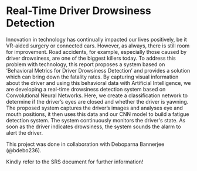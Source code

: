 # Real-Time Driver Drowsiness Detection

Innovation in technology has continually impacted our lives positively, be it VR-aided surgery or connected cars. However, as always, there is still room for improvement. 
Road accidents, for example, especially those caused by driver drowsiness, are one of the biggest killers today. To address this problem with technology, this report proposes a system based on ‘Behavioral Metrics for Driver Drowsiness Detection’ and provides a solution which can bring down the fatality rates. By capturing visual information about the driver and using this behavioral data with Artificial Intelligence, we are developing a real-time drowsiness detection system based on Convolutional Neural Networks. Here, we create a classification network to determine if the driver’s eyes are closed and whether the driver is yawning. The proposed system captures the driver’s images and analyses eye and mouth positions, it then uses this data and our CNN model to build a fatigue detection system. The system continuously monitors the driver's state. As soon as the driver indicates drowsiness, the system sounds the alarm to alert the driver.

This project was done in collaboration with Deboparna Bannerjee (@bdebo236).

Kindly refer to the SRS document for further information!
